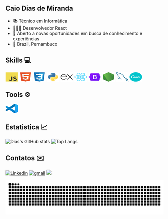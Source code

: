 ## Caio Dias de Miranda 

- 📚 Técnico em Informática
- 👨🏻‍💻 Desenvolvedor React
- 🧐 Aberto a novas oportunidades em busca de conhecimento e experiências
- 📌 Brazil, Pernambuco

<div style="display: inline_block">
 <h2> Skills 💻 </h2>
 <div>
    <img align="center" alt="javascript" height="30" width="40" src="https://raw.githubusercontent.com/devicons/devicon/master/icons/javascript/javascript-original.svg">
    <img align="center" alt="html5" height="30" width="40" src="https://raw.githubusercontent.com/devicons/devicon/master/icons/html5/html5-original.svg">
    <img align="center" alt="css3" height="30" width="40" src="https://raw.githubusercontent.com/devicons/devicon/master/icons/css3/css3-original.svg">
    <img align="center" alt="python" height="30" width="40" src="https://raw.githubusercontent.com/devicons/devicon/master/icons/python/python-original.svg">
    <img align="center" alt="express" height="30" width="40" src="https://raw.githubusercontent.com/devicons/devicon/master/icons/express/express-original.svg">
    <img align="center" alt="react" height="30" width="40" src="https://raw.githubusercontent.com/devicons/devicon/master/icons/react/react-original.svg">
    <img align="center" alt="bootstrap" height="30" width="40" src="https://raw.githubusercontent.com/devicons/devicon/master/icons/bootstrap/bootstrap-original.svg">
    <img align="center" alt="nodejs" height="30" width="40" src="https://raw.githubusercontent.com/devicons/devicon/master/icons/nodejs/nodejs-original.svg">
    <img align="center" alt="mysql" height="30" width="40" src="https://raw.githubusercontent.com/devicons/devicon/master/icons/mysql/mysql-original.svg">
    <img align="center" alt="canva" height="30" width="40" src="https://raw.githubusercontent.com/devicons/devicon/master/icons/canva/canva-original.svg">
</div>

<div style="display: inline_block">
  <h2> Tools ⚙️</h2>
    <img align="center" alt="vscode" height="30" width="40" src="https://github.com/devicons/devicon/blob/master/icons/vscode/vscode-original.svg">
</div>

## Estatistica 📈

![Dias's GitHub stats](https://github-readme-stats.vercel.app/api?username=mirandaDias-script&show_icons=true&theme=tokyonight)
![Top Langs](https://github-readme-stats.vercel.app/api/top-langs/?username=mirandaDias-script&layout=compact&theme=tokyonight)

## Contatos ✉️

[![Linkedin](https://img.shields.io/badge/LinkedIn-0077B5?style=for-the-badge&logo=linkedin&logoColor=white)](<(https://www.linkedin.com/in/caio-miranda-a954b8364/)>)
[![gmail](https://img.shields.io/badge/Gmail-D14836?style=for-the-badge&logo=gmail&logoColor=white)](mailto:caio.mdias3@gmail.com)
<a href="https://www.instagram.com/caio.noites/" target="_blank"><img src="https://img.shields.io/badge/-Instagram-%23E4405F?style=for-the-badge&logo=instagram&logoColor=white" target="_blank"></a>

<picture align="center">
  <source media="(prefers-color-scheme: dark)" srcset="https://raw.githubusercontent.com/Joaoopeedro/Joaoopeedro/output/github-contribution-grid-snake-dark.svg">
  <source media="(prefers-color-scheme: light)" srcset="https://raw.githubusercontent.com/Joaoopeedro/Joaoopeedro/output/github-contribution-grid-snake-dark.svg">
  <img align="center" alt="github contribution grid snake animation" src="https://raw.githubusercontent.com/Joaoopeedro/Joaoopeedro/output/github-contribution-grid-snake.svg">
</picture>

